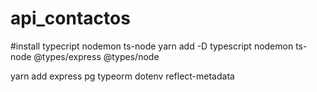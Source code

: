 # api_contactos

#install typecript nodemon ts-node
yarn add -D typescript nodemon ts-node @types/express @types/node

yarn add express pg typeorm dotenv reflect-metadata